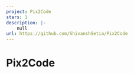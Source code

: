 ```yaml
---
project: Pix2Code
stars: 1
description: |-
    null
url: https://github.com/ShivanshSetia/Pix2Code
---
```


# Pix2Code

